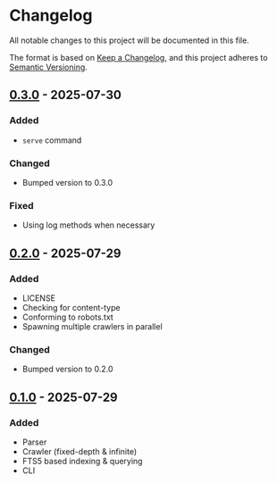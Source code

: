 # Changelog

All notable changes to this project will be documented in this file.

The format is based on [Keep a Changelog](https://keepachangelog.com/en/1.1.0/), and this project adheres to [Semantic Versioning](https://semver.org/spec/v2.0.0.html).


## [0.3.0] - 2025-07-30 

### Added

- `serve` command

### Changed

- Bumped version to 0.3.0

### Fixed

- Using log methods when necessary


## [0.2.0] - 2025-07-29 

### Added

- LICENSE
- Checking for content-type
- Conforming to robots.txt
- Spawning multiple crawlers in parallel

### Changed

- Bumped version to 0.2.0


## [0.1.0] - 2025-07-29 

### Added

- Parser
- Crawler (fixed-depth & infinite)
- FTS5 based indexing & querying
- CLI


[0.1.0]: https://github.com/KDesp73/scout/releases/tag/v0.1.0
[0.2.0]: https://github.com/KDesp73/scout/releases/tag/v0.2.0
[0.3.0]: https://github.com/KDesp73/scout/releases/tag/v0.3.0

